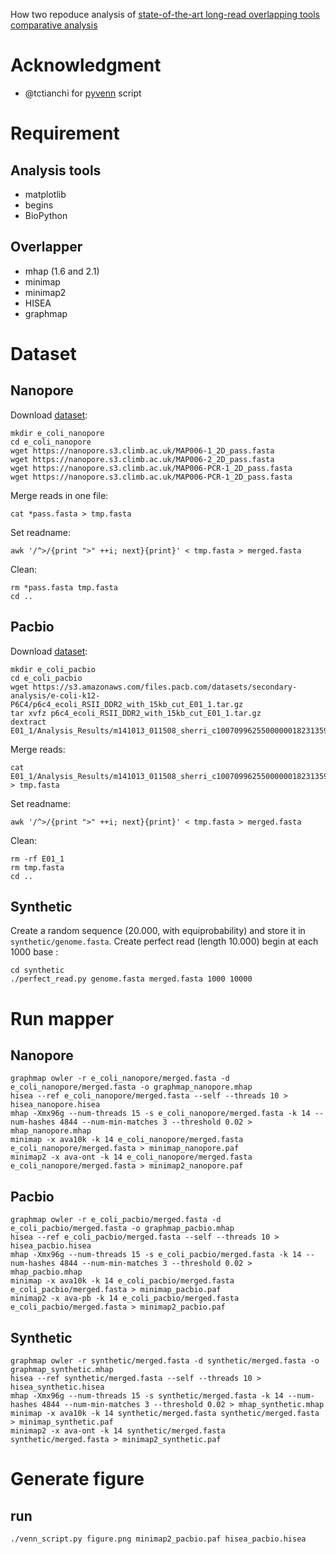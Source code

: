
How two repoduce analysis of [state-of-the-art long-read overlapping tools comparative analysis](http://blog.pierre.marijon.fr/2018/04/04/State-of-the-art-long-reads-overlaper-compare.html)

# Acknowledgment

- @tctianchi for [pyvenn](https://github.com/tctianchi/pyvenn) script 

# Requirement

## Analysis tools

- matplotlib
- begins
- BioPython

## Overlapper

- mhap (1.6 and 2.1)
- minimap
- minimap2
- HISEA
- graphmap

# Dataset

## Nanopore 

Download [dataset](http://lab.loman.net/2015/09/24/first-sqk-map-006-experiment/):
```
mkdir e_coli_nanopore
cd e_coli_nanopore
wget https://nanopore.s3.climb.ac.uk/MAP006-1_2D_pass.fasta
wget https://nanopore.s3.climb.ac.uk/MAP006-2_2D_pass.fasta
wget https://nanopore.s3.climb.ac.uk/MAP006-PCR-1_2D_pass.fasta
wget https://nanopore.s3.climb.ac.uk/MAP006-PCR-1_2D_pass.fasta
```

Merge reads in one file:
```
cat *pass.fasta > tmp.fasta
```

Set readname:
```
awk '/^>/{print ">" ++i; next}{print}' < tmp.fasta > merged.fasta
```

Clean:
```
rm *pass.fasta tmp.fasta
cd ..
```

## Pacbio

Download [dataset](https://github.com/PacificBiosciences/DevNet/wiki/E.-coli-Bacterial-Assembly):
```
mkdir e_coli_pacbio
cd e_coli_pacbio
wget https://s3.amazonaws.com/files.pacb.com/datasets/secondary-analysis/e-coli-k12-P6C4/p6c4_ecoli_RSII_DDR2_with_15kb_cut_E01_1.tar.gz
tar xvfz p6c4_ecoli_RSII_DDR2_with_15kb_cut_E01_1.tar.gz
dextract E01_1/Analysis_Results/m141013_011508_sherri_c100709962550000001823135904221533_s1_p0.*.bax.h5
```


Merge reads:
```
cat E01_1/Analysis_Results/m141013_011508_sherri_c100709962550000001823135904221533_s1_p0*.fasta > tmp.fasta
```

Set readname:
```
awk '/^>/{print ">" ++i; next}{print}' < tmp.fasta > merged.fasta
```

Clean:
```
rm -rf E01_1
rm tmp.fasta
cd ..
```

## Synthetic

Create a random sequence (20.000, with equiprobability) and store it in `synthetic/genome.fasta`.
Create perfect read (length 10.000) begin at each 1000 base :
```
cd synthetic
./perfect_read.py genome.fasta merged.fasta 1000 10000
```

# Run mapper

## Nanopore

```
graphmap owler -r e_coli_nanopore/merged.fasta -d e_coli_nanopore/merged.fasta -o graphmap_nanopore.mhap
hisea --ref e_coli_nanopore/merged.fasta --self --threads 10 > hisea_nanopore.hisea
mhap -Xmx96g --num-threads 15 -s e_coli_nanopore/merged.fasta -k 14 --num-hashes 4844 --num-min-matches 3 --threshold 0.02 > mhap_nanopore.mhap
minimap -x ava10k -k 14 e_coli_nanopore/merged.fasta e_coli_nanopore/merged.fasta > minimap_nanopore.paf
minimap2 -x ava-ont -k 14 e_coli_nanopore/merged.fasta e_coli_nanopore/merged.fasta > minimap2_nanopore.paf
```

## Pacbio

```
graphmap owler -r e_coli_pacbio/merged.fasta -d e_coli_pacbio/merged.fasta -o graphmap_pacbio.mhap
hisea --ref e_coli_pacbio/merged.fasta --self --threads 10 > hisea_pacbio.hisea
mhap -Xmx96g --num-threads 15 -s e_coli_pacbio/merged.fasta -k 14 --num-hashes 4844 --num-min-matches 3 --threshold 0.02 > mhap_pacbio.mhap
minimap -x ava10k -k 14 e_coli_pacbio/merged.fasta e_coli_pacbio/merged.fasta > minimap_pacbio.paf
minimap2 -x ava-pb -k 14 e_coli_pacbio/merged.fasta e_coli_pacbio/merged.fasta > minimap2_pacbio.paf
```

## Synthetic

```
graphmap owler -r synthetic/merged.fasta -d synthetic/merged.fasta -o graphmap_synthetic.mhap
hisea --ref synthetic/merged.fasta --self --threads 10 > hisea_synthetic.hisea
mhap -Xmx96g --num-threads 15 -s synthetic/merged.fasta -k 14 --num-hashes 4844 --num-min-matches 3 --threshold 0.02 > mhap_synthetic.mhap
minimap -x ava10k -k 14 synthetic/merged.fasta synthetic/merged.fasta > minimap_synthetic.paf
minimap2 -x ava-ont -k 14 synthetic/merged.fasta synthetic/merged.fasta > minimap2_synthetic.paf
```

# Generate figure

## run

```
./venn_script.py figure.png minimap2_pacbio.paf hisea_pacbio.hisea
```

